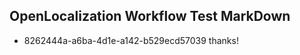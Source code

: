 ## OpenLocalization Workflow Test MarkDown
* 8262444a-a6ba-4d1e-a142-b529ecd57039 
thanks!<!--HONumber=Mar16_HO2-->
